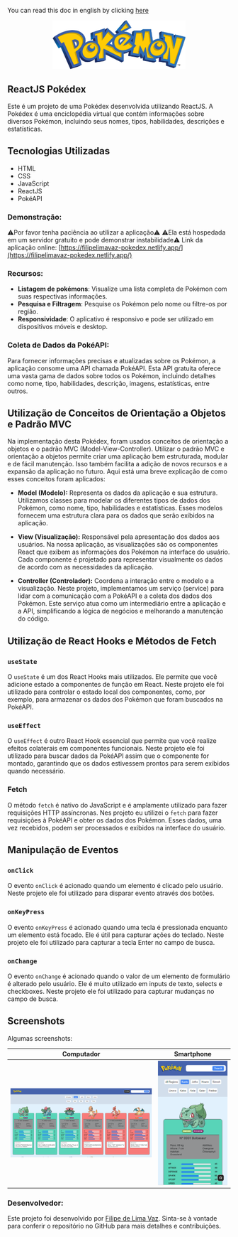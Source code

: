 You can read this doc in english by clicking [here](./README-english.md)

<p align="center">
  <img src="/src/assets/pokemon.png" width="300px" alt="Pokemon logo">
</p>

## ReactJS Pokédex

Este é um projeto de uma Pokédex desenvolvida utilizando ReactJS. A Pokédex é uma enciclopédia virtual que contém informações sobre diversos Pokémon, incluindo seus nomes, tipos, habilidades, descrições e estatísticas.

## Tecnologias Utilizadas

- HTML
- CSS
- JavaScript
- ReactJS
- PokéAPI

### Demonstração:

⚠️Por favor tenha paciência ao utilizar a aplicação⚠️
⚠️Ela está hospedada em um servidor gratuito e pode demonstrar instabilidade⚠️
Link da aplicação online: [https://filipelimavaz-pokedex.netlify.app/](https://filipelimavaz-pokedex.netlify.app/)

### Recursos:

- **Listagem de pokémons**: Visualize uma lista completa de Pokémon com suas respectivas informações.
- **Pesquisa e Filtragem**: Pesquise os Pokémon pelo nome ou filtre-os por região.
- **Responsividade**: O aplicativo é responsivo e pode ser utilizado em dispositivos móveis e desktop.

### Coleta de Dados da PokéAPI:

Para fornecer informações precisas e atualizadas sobre os Pokémon, a aplicação consome uma API chamada PokéAPI. Esta API gratuita oferece uma vasta gama de dados sobre todos os Pokémon, incluindo detalhes como nome, tipo, habilidades, descrição, imagens, estatísticas, entre outros.

## Utilização de Conceitos de Orientação a Objetos e Padrão MVC

Na implementação desta Pokédex, foram usados conceitos de orientação a objetos e o padrão MVC (Model-View-Controller). Utilizar o padrão MVC e orientação a objetos permite criar uma aplicação bem estruturada, modular e de fácil manutenção. Isso também facilita a adição de novos recursos e a expansão da aplicação no futuro. Aqui está uma breve explicação de como esses conceitos foram aplicados:

- **Model (Modelo):** Representa os dados da aplicação e sua estrutura. Utilizamos classes para modelar os diferentes tipos de dados dos Pokémon, como nome, tipo, habilidades e estatísticas. Esses modelos fornecem uma estrutura clara para os dados que serão exibidos na aplicação.

- **View (Visualização):** Responsável pela apresentação dos dados aos usuários. Na nossa aplicação, as visualizações são os componentes React que exibem as informações dos Pokémon na interface do usuário. Cada componente é projetado para representar visualmente os dados de acordo com as necessidades da aplicação.

- **Controller (Controlador):** Coordena a interação entre o modelo e a visualização. Neste projeto, implementamos um serviço (service) para lidar com a comunicação com a PokéAPI e a coleta dos dados dos Pokémon. Este serviço atua como um intermediário entre a aplicação e a API, simplificando a lógica de negócios e melhorando a manutenção do código.

## Utilização de React Hooks e Métodos de Fetch

### `useState`

O `useState` é um dos React Hooks mais utilizados. Ele permite que você adicione estado a componentes de função em React. Neste projeto ele foi utilizado para controlar o estado local dos componentes, como, por exemplo, para armazenar os dados dos Pokémon que foram buscados na PokéAPI.

### `useEffect`

O `useEffect` é outro React Hook essencial que permite que você realize efeitos colaterais em componentes funcionais. Neste projeto ele foi utilizado para buscar dados da PokéAPI assim que o componente for montado, garantindo que os dados estivessem prontos para serem exibidos quando necessário.

### Fetch

O método `fetch` é nativo do JavaScript e é amplamente utilizado para fazer requisições HTTP assíncronas. Nes projeto eu utilizei o `fetch` para fazer requisições à PokéAPI e obter os dados dos Pokémon. Esses dados, uma vez recebidos, podem ser processados e exibidos na interface do usuário.

## Manipulação de Eventos

### `onClick`

O evento `onClick` é acionado quando um elemento é clicado pelo usuário. Neste projeto ele foi utilizado para disparar evento através dos botões.

### `onKeyPress`

O evento `onKeyPress` é acionado quando uma tecla é pressionada enquanto um elemento está focado. Ele é útil para capturar ações do teclado. Neste projeto ele foi utilizado para capturar a tecla Enter no campo de busca.

### `onChange`

O evento `onChange` é acionado quando o valor de um elemento de formulário é alterado pelo usuário. Ele é muito utilizado em inputs de texto, selects e checkboxes. Neste projeto ele foi utilizado para capturar mudanças no campo de busca.

## Screenshots

Algumas screenshots:

| Computador | Smartphone |
|----------------|---------------|
| ![PC](src/assets/screenshot_1.png) | ![Mobile](src/assets/screenshot_2.png) |


### Desenvolvedor:

Este projeto foi desenvolvido por [Filipe de Lima Vaz](https://www.linkedin.com/in/filipe-de-lima-vaz/). Sinta-se à vontade para conferir o repositório no GitHub para mais detalhes e contribuições.
